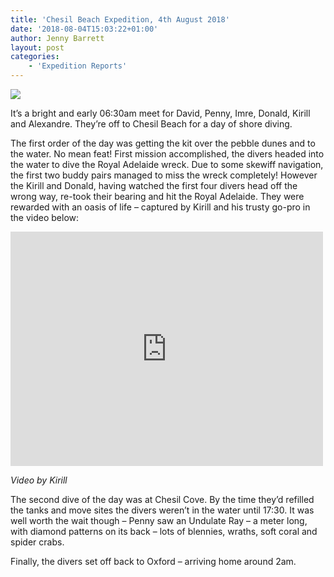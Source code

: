 ```yaml
---
title: 'Chesil Beach Expedition, 4th August 2018'
date: '2018-08-04T15:03:22+01:00'
author: Jenny Barrett
layout: post
categories:
    - 'Expedition Reports'
---
```


![](https://ouueg.com/wp-content/uploads/2018/09/Screen-Shot-2018-09-24-at-15.09.12-e1537798357246.png)

It’s a bright and early 06:30am meet for David, Penny, Imre, Donald, Kirill and Alexandre. They’re off to Chesil Beach for a day of shore diving.

The first order of the day was getting the kit over the pebble dunes and to the water. No mean feat! First mission accomplished, the divers headed into the water to dive the Royal Adelaide wreck. Due to some skewiff navigation, the first two buddy pairs managed to miss the wreck completely! However the Kirill and Donald, having watched the first four divers head off the wrong way, re-took their bearing and hit the Royal Adelaide. They were rewarded with an oasis of life – captured by Kirill and his trusty go-pro in the video below:

<iframe allow="accelerometer; autoplay; clipboard-write; encrypted-media; gyroscope; picture-in-picture; web-share" allowfullscreen="" frameborder="0" height="375" loading="lazy" src="https://www.youtube.com/embed/Fi9eDGn_Kp4?feature=oembed" title="2018-08-04 OUUEG Chesil Beach, Portland" width="500"></iframe>

*Video by Kirill*

The second dive of the day was at Chesil Cove. By the time they’d refilled the tanks and move sites the divers weren’t in the water until 17:30. It was well worth the wait though – Penny saw an Undulate Ray – a meter long, with diamond patterns on its back – lots of blennies, wraths, soft coral and spider crabs.

Finally, the divers set off back to Oxford – arriving home around 2am.
